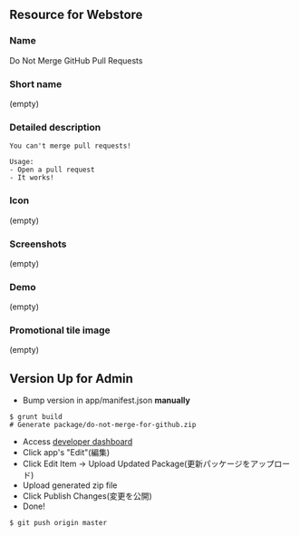 ## Resource for Webstore

### Name
Do Not Merge GitHub Pull Requests

### Short name
(empty)

### Detailed description

```
You can't merge pull requests!

Usage:
- Open a pull request
- It works!
```

### Icon
(empty)

### Screenshots
(empty)

### Demo
(empty)

### Promotional tile image
(empty)

## Version Up for Admin

- Bump version in app/manifest.json __manually__

```
$ grunt build
# Generate package/do-not-merge-for-github.zip
```

- Access [developer dashboard](https://chrome.google.com/webstore/developer/dashboard)
- Click app's "Edit"(編集)
- Click Edit Item -> Upload Updated Package(更新パッケージをアップロード)
- Upload generated zip file
- Click Publish Changes(変更を公開)
- Done!

```
$ git push origin master
```
